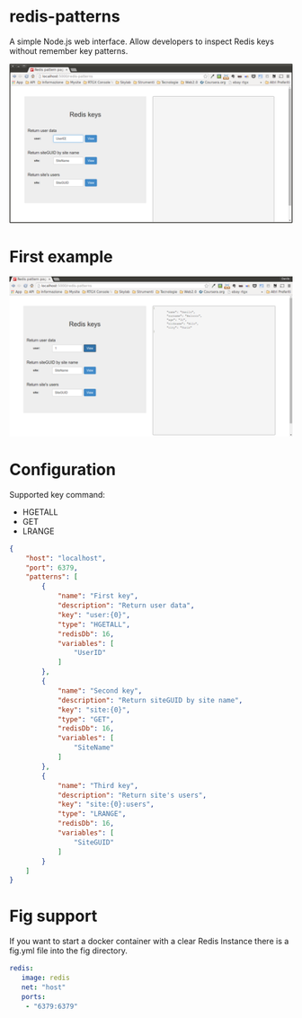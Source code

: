 redis-patterns
==============

A simple Node.js web interface. Allow developers to inspect Redis keys without remember key patterns. 

![screenshot](https://github.com/nilo83link/redis-patterns/blob/master/public/images/screenshot-redis-patterns.png)


First example
=============

![example](https://github.com/nilo83link/redis-patterns/blob/master/public/images/example-redis-patterns.png)

Configuration
=============

Supported key command:
- HGETALL
- GET
- LRANGE

```json
{
    "host": "localhost",
    "port": 6379,
    "patterns": [
        {
            "name": "First key",
            "description": "Return user data",
            "key": "user:{0}",
            "type": "HGETALL",
            "redisDb": 16,
            "variables": [
                "UserID"
            ]
        },
        {
            "name": "Second key",
            "description": "Return siteGUID by site name",
            "key": "site:{0}",
            "type": "GET",
            "redisDb": 16,
            "variables": [
                "SiteName"
            ]
        },
        {
            "name": "Third key",
            "description": "Return site's users",
            "key": "site:{0}:users",
            "type": "LRANGE",
            "redisDb": 16,
            "variables": [
                "SiteGUID"
            ]
        }
    ]
}
```

Fig support
===========

If you want to start a docker container with a clear Redis Instance there is a fig.yml file into the fig directory.

```yaml
redis:
   image: redis
   net: "host"
   ports:
    - "6379:6379"
```




